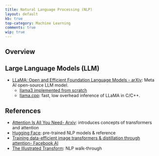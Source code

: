 ```yaml
---
title: Natural Language Processing (NLP)
layout: default
kb: true
top-category: Machine Learning
comments: true
wip: true
---
```


## Overview

## Large Language Models (LLM)

* [LLaMA: Open and Efficient Foundation Language Models - arXiv](https://arxiv.org/abs/2302.13971): Meta AI open-source LLM model.
  + [llama3 implemented from scratch](https://github.com/naklecha/llama3-from-scratch)
  + [llama.cpp](https://github.com/ggerganov/llama.cpp): fast, low overhead inference of LLaMA in C/C++.

## References

* [Attention Is All You Need- Arxiv](https://arxiv.org/pdf/1706.03762.pdf): introduces concepts of transformers and attention
* [Hugging Face](https://huggingface.co/): pre-trained NLP models & reference
* [Training data-efficient image transformers & distillation through attention- Facebook AI](https://arxiv.org/pdf/2012.12877.pdf)
* [The Illustrated Transform](http://jalammar.github.io/illustrated-transformer/): NLP walk-through

